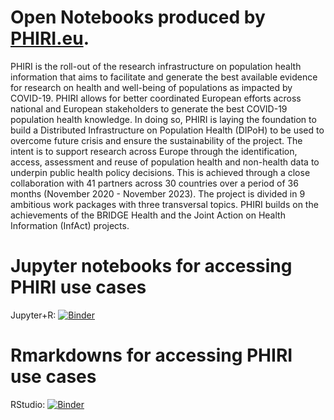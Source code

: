 # Open Notebooks produced by [PHIRI.eu](http://phiri.eu).

PHIRI is the roll-out of the research infrastructure on population health information that aims to facilitate and generate the best available evidence for research on health and well-being of populations as impacted by COVID-19. PHIRI allows for better coordinated European efforts across national and European stakeholders to generate the best COVID-19 population health knowledge. In doing so, PHIRI is laying the foundation to build a Distributed Infrastructure on Population Health (DIPoH) to be used to overcome future crisis and ensure the sustainability of the project. The intent is to support research across Europe through the identification, access, assessment and reuse of population health and non-health data to underpin public health policy decisions. This is achieved through a close collaboration with 41 partners across 30 countries over a period of 36 months (November 2020 - November 2023). The project is divided in 9 ambitious work packages with three transversal topics. PHIRI builds on the achievements of the BRIDGE Health and the Joint Action on Health Information (InfAct) projects.

# Jupyter notebooks for accessing PHIRI use cases

Jupyter+R: [![Binder](http://mybinder.org/badge_logo.svg)](https://binder.notebooks.egi.eu/v2/gh/PderyckeSciensano/PHIRI/HEAD)

# Rmarkdowns for accessing PHIRI use cases

RStudio: [![Binder](http://mybinder.org/badge_logo.svg)](https://ovh.mybinder.org/v2/gh/PderyckeSciensano/PHIRI/main?urlpath=rstudio)



